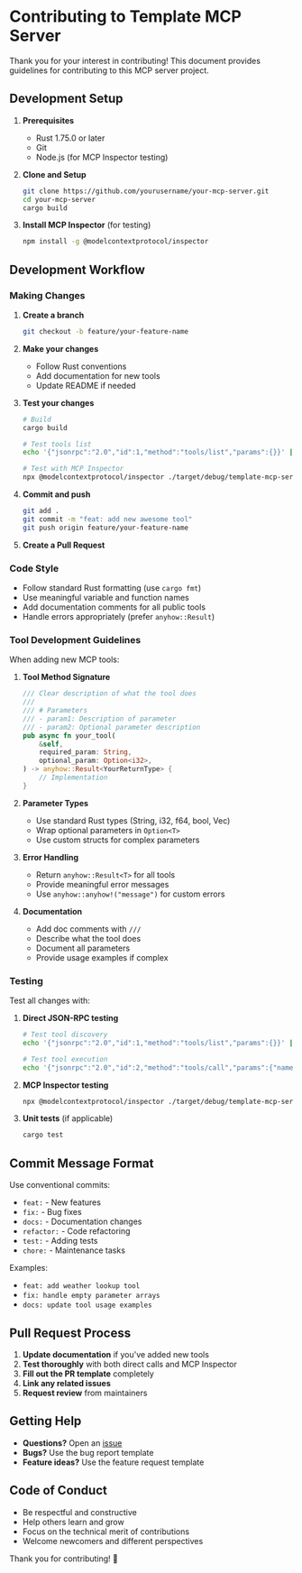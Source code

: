 # Contributing to Template MCP Server

Thank you for your interest in contributing! This document provides guidelines for contributing to this MCP server project.

## Development Setup

1. **Prerequisites**
   - Rust 1.75.0 or later
   - Git
   - Node.js (for MCP Inspector testing)

2. **Clone and Setup**
   ```bash
   git clone https://github.com/yourusername/your-mcp-server.git
   cd your-mcp-server
   cargo build
   ```

3. **Install MCP Inspector** (for testing)
   ```bash
   npm install -g @modelcontextprotocol/inspector
   ```

## Development Workflow

### Making Changes

1. **Create a branch**
   ```bash
   git checkout -b feature/your-feature-name
   ```

2. **Make your changes**
   - Follow Rust conventions
   - Add documentation for new tools
   - Update README if needed

3. **Test your changes**
   ```bash
   # Build
   cargo build

   # Test tools list
   echo '{"jsonrpc":"2.0","id":1,"method":"tools/list","params":{}}' | ./target/debug/template-mcp-server

   # Test with MCP Inspector
   npx @modelcontextprotocol/inspector ./target/debug/template-mcp-server
   ```

4. **Commit and push**
   ```bash
   git add .
   git commit -m "feat: add new awesome tool"
   git push origin feature/your-feature-name
   ```

5. **Create a Pull Request**

### Code Style

- Follow standard Rust formatting (use `cargo fmt`)
- Use meaningful variable and function names
- Add documentation comments for all public tools
- Handle errors appropriately (prefer `anyhow::Result`)

### Tool Development Guidelines

When adding new MCP tools:

1. **Tool Method Signature**
   ```rust
   /// Clear description of what the tool does
   ///
   /// # Parameters
   /// - param1: Description of parameter
   /// - param2: Optional parameter description
   pub async fn your_tool(
       &self,
       required_param: String,
       optional_param: Option<i32>,
   ) -> anyhow::Result<YourReturnType> {
       // Implementation
   }
   ```

2. **Parameter Types**
   - Use standard Rust types (String, i32, f64, bool, Vec<T>)
   - Wrap optional parameters in `Option<T>`
   - Use custom structs for complex parameters

3. **Error Handling**
   - Return `anyhow::Result<T>` for all tools
   - Provide meaningful error messages
   - Use `anyhow::anyhow!("message")` for custom errors

4. **Documentation**
   - Add doc comments with `///`
   - Describe what the tool does
   - Document all parameters
   - Provide usage examples if complex

### Testing

Test all changes with:

1. **Direct JSON-RPC testing**
   ```bash
   # Test tool discovery
   echo '{"jsonrpc":"2.0","id":1,"method":"tools/list","params":{}}' | ./target/debug/template-mcp-server

   # Test tool execution
   echo '{"jsonrpc":"2.0","id":2,"method":"tools/call","params":{"name":"your_tool","arguments":{"param":"value"}}}' | ./target/debug/template-mcp-server
   ```

2. **MCP Inspector testing**
   ```bash
   npx @modelcontextprotocol/inspector ./target/debug/template-mcp-server
   ```

3. **Unit tests** (if applicable)
   ```bash
   cargo test
   ```

## Commit Message Format

Use conventional commits:
- `feat:` - New features
- `fix:` - Bug fixes
- `docs:` - Documentation changes
- `refactor:` - Code refactoring
- `test:` - Adding tests
- `chore:` - Maintenance tasks

Examples:
- `feat: add weather lookup tool`
- `fix: handle empty parameter arrays`
- `docs: update tool usage examples`

## Pull Request Process

1. **Update documentation** if you've added new tools
2. **Test thoroughly** with both direct calls and MCP Inspector
3. **Fill out the PR template** completely
4. **Link any related issues**
5. **Request review** from maintainers

## Getting Help

- **Questions?** Open an [issue](https://github.com/yourusername/your-mcp-server/issues)
- **Bugs?** Use the bug report template
- **Feature ideas?** Use the feature request template

## Code of Conduct

- Be respectful and constructive
- Help others learn and grow
- Focus on the technical merit of contributions
- Welcome newcomers and different perspectives

Thank you for contributing! 🎉
